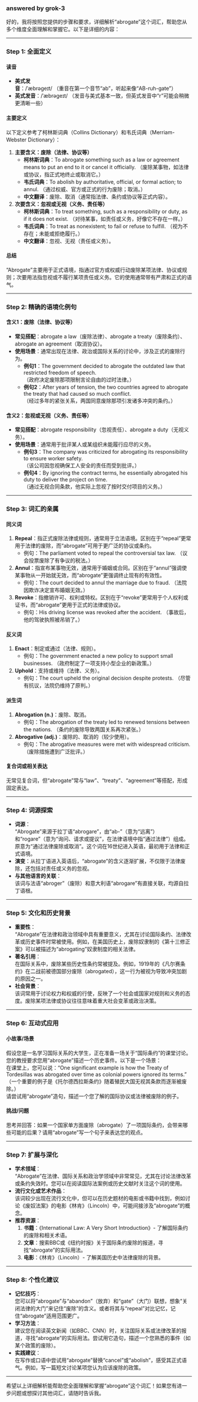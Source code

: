 ### answered by grok-3
好的，我将按照您提供的步骤和要求，详细解析“abrogate”这个词汇，帮助您从多个维度全面理解和掌握它。以下是详细的内容：

---

### **Step 1: 全面定义**
#### **读音**
- **美式发音**：/ˈæbrəɡeɪt/ （重音在第一个音节“ab”，听起来像“AB-ruh-gate”）
- **英式发音**：/ˈæbrəɡeɪt/ （发音与美式基本一致，但英式发音中“r”可能会稍微更清晰一些）

#### **主要定义**
以下定义参考了柯林斯词典（Collins Dictionary）和韦氏词典（Merriam-Webster Dictionary）：
1. **主要含义：废除（法律、协议等）**
   - **柯林斯词典**：To abrogate something such as a law or agreement means to put an end to it or cancel it officially. （废除某事物，如法律或协议，指正式地终止或取消它。）
   - **韦氏词典**：To abolish by authoritative, official, or formal action; to annul. （通过权威、官方或正式的行为废除；取消。）
   - **中文翻译**：废除、取消（通常指法律、条约或协议等正式内容）。
2. **次要含义：忽视或无视（义务、责任等）**
   - **柯林斯词典**：To treat something, such as a responsibility or duty, as if it does not exist. （对待某事，如责任或义务，好像它不存在一样。）
   - **韦氏词典**：To treat as nonexistent; to fail or refuse to fulfill. （视为不存在；未能或拒绝履行。）
   - **中文翻译**：忽视、无视（责任或义务）。

#### **总结**
“Abrogate”主要用于正式语境，指通过官方或权威行动废除某项法律、协议或规则；次要用法指忽视或不履行某项责任或义务。它的使用通常带有严肃和正式的语气。

---

### **Step 2: 精确的语境化例句**
#### **含义1：废除（法律、协议等）**
- **常见搭配**：abrogate a law（废除法律）、abrogate a treaty（废除条约）、abrogate an agreement（取消协议）。
- **使用场景**：通常出现在法律、政治或国际关系的讨论中，涉及正式的废除行为。
  - **例句1**：The government decided to abrogate the outdated law that restricted freedom of speech.  
    （政府决定废除那项限制言论自由的过时法律。）
  - **例句2**：After years of tension, the two countries agreed to abrogate the treaty that had caused so much conflict.  
    （经过多年的紧张关系，两国同意废除那项引发诸多冲突的条约。）

#### **含义2：忽视或无视（义务、责任等）**
- **常见搭配**：abrogate responsibility（忽视责任）、abrogate a duty（无视义务）。
- **使用场景**：通常用于批评某人或某组织未能履行应尽的义务。
  - **例句3**：The company was criticized for abrogating its responsibility to ensure worker safety.  
    （该公司因忽视确保工人安全的责任而受到批评。）
  - **例句4**：By ignoring the contract terms, he essentially abrogated his duty to deliver the project on time.  
    （通过无视合同条款，他实际上忽视了按时交付项目的义务。）

---

### **Step 3: 词汇的亲属**
#### **同义词**
1. **Repeal**：指正式废除法律或规则，通常用于立法语境。区别在于“repeal”更常用于法律的废除，而“abrogate”可用于更广泛的协议或条约。
   - 例句：The parliament voted to repeal the controversial tax law. （议会投票废除了有争议的税法。）
2. **Annul**：指宣布某事物无效，通常用于婚姻或合同。区别在于“annul”强调使某事物从一开始就无效，而“abrogate”更强调终止现有的有效性。
   - 例句：The court decided to annul the marriage due to fraud. （法院因欺诈决定宣布婚姻无效。）
3. **Revoke**：指撤销许可、权利或特权。区别在于“revoke”更常用于个人权利或证书，而“abrogate”更用于正式的法律或协议。
   - 例句：His driving license was revoked after the accident. （事故后，他的驾驶执照被吊销了。）

#### **反义词**
1. **Enact**：制定或通过（法律、规则）。  
   - 例句：The government enacted a new policy to support small businesses. （政府制定了一项支持小型企业的新政策。）
2. **Uphold**：支持或维持（法律、义务）。  
   - 例句：The court upheld the original decision despite protests. （尽管有抗议，法院仍维持了原判。）

#### **派生词**
1. **Abrogation (n.)**：废除、取消。  
   - 例句：The abrogation of the treaty led to renewed tensions between the nations. （条约的废除导致两国关系再次紧张。）
2. **Abrogative (adj.)**：废除的、取消的（较少使用）。  
   - 例句：The abrogative measures were met with widespread criticism. （废除措施遭到广泛批评。）

#### **复合词或相关表达**
无常见复合词，但“abrogate”常与“law”、“treaty”、“agreement”等搭配，形成固定表达。

---

### **Step 4: 词源探索**
- **词源**：  
  “Abrogate”来源于拉丁语“abrogare”，由“ab-”（意为“远离”）和“rogare”（意为“询问、请求或提议”，在法律语境中指“通过法律”）组成。原意为“通过法律废除或取消”。这个词在16世纪进入英语，最初用于法律和正式语境。
- **演变**：从拉丁语进入英语后，“abrogate”的含义逐渐扩展，不仅限于法律废除，还包括对责任或义务的忽视。
- **与其他语言的关联**：  
  该词与法语“abroger”（废除）和意大利语“abrogare”有直接关联，均源自拉丁语根。

---

### **Step 5: 文化和历史背景**
- **重要性**：  
  “Abrogate”在法律和政治领域中具有重要意义，尤其在讨论国际条约、法律改革或历史事件时常被使用。例如，在美国历史上，废除奴隶制的《第十三修正案》可以被描述为“abrogating”奴隶制度的相关法律。
- **著名引用**：  
  在国际关系中，废除某些历史性条约常被提及。例如，1919年的《凡尔赛条约》在二战前被德国部分废除（abrogated），这一行为被视为导致冲突加剧的原因之一。
- **社会背景**：  
  该词常用于讨论权力和权威的行使，反映了一个社会或国家对规则和义务的态度。废除某项法律或协议往往意味着重大社会变革或政治决策。

---

### **Step 6: 互动式应用**
#### **小故事/场景**  
假设您是一名学习国际关系的大学生，正在准备一场关于“国际条约”的课堂讨论。您的教授要求您用“abrogate”描述一个历史事件。以下是一个场景：  
在课堂上，您可以说：“One significant example is how the Treaty of Tordesillas was abrogated over time as colonial powers ignored its terms.” （一个重要的例子是《托尔德西拉斯条约》随着殖民大国无视其条款而逐渐被废除。）  
请尝试用“abrogate”造句，描述一个您了解的国际协议或法律被废除的例子。

#### **挑战/问题**  
思考并回答：如果一个国家单方面废除（abrogate）了一项国际条约，会带来哪些可能的后果？请用“abrogate”写一个句子来表达您的观点。

---

### **Step 7: 扩展与深化**
- **学术领域**：  
  “Abrogate”在法律、国际关系和政治学领域中非常常见，尤其在讨论法律改革或条约失效时。您可以在阅读国际法案例或历史文献时关注这个词的使用。
- **流行文化或艺术作品**：  
  该词较少出现在流行文化中，但可以在历史题材的电影或书籍中找到，例如讨论《废奴法案》的电影《林肯》（Lincoln）中，可能间接涉及“abrogate”的概念。
- **推荐资源**：  
  1. **书籍**：《International Law: A Very Short Introduction》- 了解国际条约的废除和相关术语。  
  2. **文章**：搜索BBC或《纽约时报》关于国际条约废除的报道，寻找“abrogate”的实际用法。  
  3. **电影**：《林肯》（Lincoln）- 了解美国历史中法律废除的背景。

---

### **Step 8: 个性化建议**
- **记忆技巧**：  
  您可以将“abrogate”与“abandon”（放弃）和“gate”（大门）联想，想象“关闭法律的大门”来记住“废除”的含义。或者将其与“repeal”对比记忆，记住“abrogate”适用范围更广。
- **学习方法**：  
  建议您在阅读英文新闻（如BBC、CNN）时，关注国际关系或法律改革的报道，寻找“abrogate”的实际用法。尝试用它造句，描述一个您熟悉的事件（如某个政策的废除）。
- **实践建议**：  
  在写作或口语中尝试用“abrogate”替换“cancel”或“abolish”，感受其正式语气。例如，写一篇短文讨论某项您认为应该废除的政策。

---

希望以上详细解析能帮助您全面理解和掌握“abrogate”这个词汇！如果您有进一步问题或想探讨其他词汇，请随时告诉我。